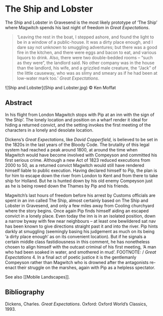 # The Ship and Lobster

The Ship and Lobster in Gravesend is the most likely prototype of ‘The Ship’ where Magwitch spends his last night of freedom in _Great Expectations_.


>‘Leaving the rest in the boat, I stepped ashore, and found the light to be in a window of a public-house. It was a dirty place enough, and I dare say not unknown to smuggling adventures; but there was a good fire in the kitchen, and there were eggs and bacon to eat, and various liquors to drink. Also, there were two double-bedded rooms – “such as they were”, the landlord said. No other company was in the house than the landlord, his wife, and a grizzled male creature, the “Jack” of the little causeway, who was as slimy and smeary as if he had been at low-water mark too.’ _Great Expectations_.

![Ship and Lobster](Ship and Lobster.jpg) © Ken Moffat


## Abstract

In his flight from London Magwitch stops with Pip at an inn with the sign of ‘the Ship’. The lonely location and position on a wharf render it ideal for hiding a returned convict, and the setting invokes the first meeting of the characters in a lonely and desolate location. 


Dickens’s _Great Expectations_, like _David Copperfield_, is believed to be set in the 1820s in the last years of the Bloody Code. The brutality of this legal system had reached a peak around 1800, at around the time when Magwitch would have become involved with Compeyson and committed his first serious crime. Although a new Act of 1823 reduced executions from 2000 to 50, as a returned convict Magwitch would still have rendered himself liable to public execution. Having declared himself to Pip, the plan is for him to escape down the river from London to Kent and from there to take ship for Holland. But he is hunted down by his old enemy Compeyson just as he is being rowed down the Thames by Pip and his friends. 

Magwitch’s last hours of freedom before his arrest by Customs officials are spent in an inn called The Ship, almost certainly based on The Ship and Lobster in Gravesend, and only a few miles away from Cooling churchyard where the story begins. Once again Pip finds himself aiding an escaped convict in a lonely place. Even today the inn is in an isolated position, down a narrow byway with few near neighbours  – at least one bewildered sat nav has been known to give directions straight past it and into the river. Pip hints darkly at smuggling (seemingly basing his judgement as much on its being ‘a dirty place enough’ as on its convenient location). But if he signals a certain middle class fastidiousness in this comment, he has nonetheless chosen to align himself with the outcast criminal of his first meeting, ‘A man who had been soaked in water, and smothered in mud’. FOOTNOTE: / _Great Expectations_ 4.  In a final act of poetic justice it is the gentlemanly Compeyson rather than Magwitch who is drowned after the antagonists re-enact their struggle on the marshes, again with Pip as a helpless spectator.


See also [[Mobile Landscapes]].

## Bibliography
Dickens, Charles. _Great Expectations_.  Oxford: Oxford World’s Classics, 1993.
